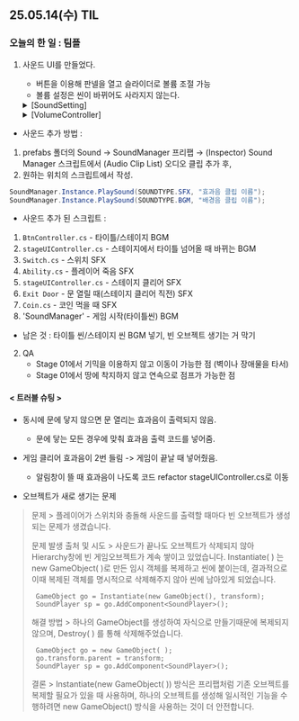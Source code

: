 ## 25.05.14(수) TIL

### 오늘의 한 일 : 팀플
1. 사운드 UI를 만들었다.
   - 버튼을 이용해 판넬을 열고 슬라이더로 볼륨 조절 가능
   - 볼륨 설정은 씬이 바뀌어도 사라지지 않는다.
  
   <details>
     <summary>[SoundSetting]</summary>
     
        using System.Collections;
        using System.Collections.Generic;
        using UnityEditor.Experimental.RestService;
        using UnityEngine;
        using UnityEngine.UI;
        
        public class SoundSetting : MonoBehaviour
        {
            [SerializeField] private Slider bgmSlider;
            [SerializeField] private Slider sfxSlider;
        
            private void Start()
            {
                float saveBGM = PlayerPrefs.GetFloat("BGMVolume", 1f); //저장된 BGM 값 불러오기(없으면 100%)
                float saveSFX = PlayerPrefs.GetFloat("SFXVolume", 1f);
        
                bgmSlider.value = saveBGM;
                sfxSlider.value = saveSFX;
                
                bgmSlider.onValueChanged.AddListener(OnBGMChanged);
                sfxSlider.onValueChanged.AddListener(OnSFXChanged);
                //Slider 변경 시 호출
        
                SoundManager.Instance.SetVolume(SOUNDTYPE.BGM, saveBGM); //불러온 값으로 적용
                SoundManager.Instance.SetVolume(SOUNDTYPE.SFX, saveSFX);
            }
        
            private void OnBGMChanged(float value) //BGM 변경 시 호출
            {
                SoundManager.Instance.SetVolume(SOUNDTYPE.BGM, value);
                PlayerPrefs.SetFloat("BGMVolume", value); //BGM 볼륨값 저장
                PlayerPrefs.Save();
            }
        
            private void OnSFXChanged(float value) //SFX 변경 시 호출
            {
                SoundManager.Instance.SetVolume(SOUNDTYPE.SFX, value);
                PlayerPrefs.SetFloat("SFXVolume", value); //SFX 볼륨값 저장
                PlayerPrefs.Save();
            }
        }

   </details>

   <details>
     <summary>[VolumeController]</summary>

        using UnityEngine;
        using UnityEngine.UI;
        
        public class VolumeController : MonoBehaviour 
        {
            [SerializeField] private GameObject volumePanel;
            [SerializeField] private Button volumeButton;
            [SerializeField] private Button backgroundBlockButton;
        
            private bool inVisible = false;
        
            private void Start()
            {
                volumePanel.SetActive(false);
                volumeButton.onClick.AddListener(ToggleVolumePanel);
                backgroundBlockButton.onClick.AddListener(ClosePanel);
            }
        
            private void ToggleVolumePanel()
            {
                inVisible = !inVisible;
                volumePanel.SetActive(inVisible);
            }
        
            private void ClosePanel()
            {
                inVisible = false;
                volumePanel.SetActive(false);
            }
        }

   </details>

- 사운드 추가 방법 :
1. prefabs 폴더의 Sound → SoundManager 프리팹 →  (Inspector) Sound Manager 스크립트에서 (Audio Clip List) 오디오 클립 추가 후,
2. 원하는 위치의 스크립트에서 작성.

```csharp
SoundManager.Instance.PlaySound(SOUNDTYPE.SFX, "효과음 클립 이름");
SoundManager.Instance.PlaySound(SOUNDTYPE.BGM, "배경음 클립 이름");
```

- 사운드 추가 된 스크립트 :
1. `BtnController.cs` - 타이틀/스테이지 BGM
2. `stageUIController.cs` - 스테이지에서 타이틀 넘어올 때 바뀌는 BGM
3. `Switch.cs` - 스위치 SFX
4. `Ability.cs` - 플레이어 죽음 SFX
5. `stageUIController.cs` - 스테이지 클리어 SFX
6. `Exit Door` - 문 열릴 때(스테이지 클리어 직전) SFX
7. `Coin.cs` - 코인 먹을 때 SFX
8. 'SoundManager' - 게임 시작(타이틀씬) BGM
- 남은 것 : 타이틀 씬/스테이지 씬 BGM 넣기, 빈 오브젝트 생기는 거 막기

2. QA
   - Stage 01에서 기믹을 이용하지 않고 이동이 가능한 점 (벽이나 장애물을 타서)
   - Stage 01에서 땅에 착지하지 않고 연속으로 점프가 가능한 점

#### < 트러블 슈팅 >
   - 동시에 문에 닿지 않으면 문 열리는 효과음이 출력되지 않음.
     - 문에 닿는 모든 경우에 맞춰 효과음 출력 코드를 넣어줌.

   - 게임 클리어 효과음이 2번 들림 -> 게임이 끝날 때 넣어줬음.
     - 알림창이 뜰 때 효과음이 나도록 코드 refactor stageUIController.cs로 이동

   - 오브젝트가 새로 생기는 문제
> 문제 > 플레이어가 스위치와 충돌해 사운드를 출력할 때마다 빈 오브젝트가 생성되는 문제가 생겼습니다.
> 
> 문제 발생 출처 및 시도 >  사운드가 끝나도 오브젝트가 삭제되지 않아 Hierarchy창에 빈 게임오브젝트가 계속 쌓이고 있었습니다. Instantiate( ) 는 new GameObject( )로 만든 임시 객체를 복제하고 씬에 붙이는데, 결과적으로 이때 복제된 객체를 명시적으로 삭제해주지 않아 씬에 남아있게 되었습니다.
> 
>      GameObject go = Instantiate(new GameObject(), transform);
>      SoundPlayer sp = go.AddComponent<SoundPlayer>();
> 
> 해결 방법 > 하나의 GameObject를 생성하여 자식으로 만들기때문에 복제되지 않으며, Destroy( ) 를 통해 삭제해주었습니다.
> 
>      GameObject go = new GameObject( );
>      go.transform.parent = transform;
>      SoundPlayer sp = go.AddComponent<SoundPlayer>();
> 
> 결론 > Instantiate(new GameObject( )) 방식은 프리팹처럼 기존 오브젝트를 복제할 필요가 있을 때 사용하며, 하나의 오브젝트를 생성해 일시적인 기능을 수행하려면 new GameObject() 방식을 사용하는 것이 더 안전합니다.
